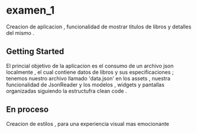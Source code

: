 # examen_1

Creacion de aplicacion , funcionalidad de mostrar titulos de libros y detalles del mismo .

## Getting Started

El princial objetivo de la aplicacion es el consumo de un archivo json localmente , el cual contiene datos de libros y sus especificaciones ; tenemos nuestro archivo llamado 'data.json' en los assets , nuestra funcionalidad de JsonReader y los modelos , widgets y pantallas organizadas siguiendo la estructufra clean code . 

## En proceso

Creacion de estilos , para una experiencia visual mas emocionante